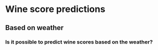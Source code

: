 # Wine score predictions
## Based on weather
### Is it possible to predict wine scores based on the weather?


